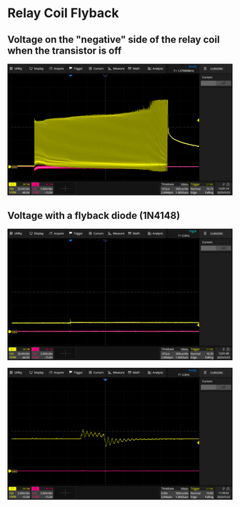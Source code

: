 # Relay Coil Flyback 

## Voltage on the "negative" side of the relay coil when the transistor is off

![No flyback protection](no_diode_20Vscale.png)

## Voltage with a flyback diode (1N4148)

![Flyback protection - 20V scale](flyback_diode_20Vscale.png)

![Flyback protection - 5V scale](flyback_diode_5Vscale.png)
